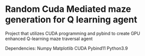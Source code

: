 # Random Cuda Mediated maze generation for Q learning agent
Project that utilizes CUDA programming and pybind to create GPU enhanced Q-learning maze traversal agent

Dependencies:
Numpy
Matplotlib
CUDA
Pybind11
Python3.9
